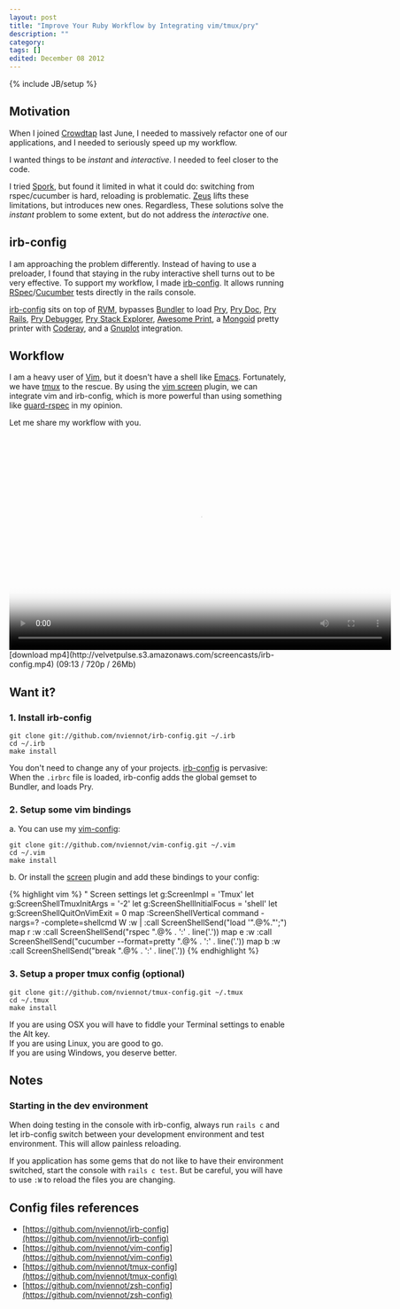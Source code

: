 ```yaml
---
layout: post
title: "Improve Your Ruby Workflow by Integrating vim/tmux/pry"
description: ""
category: 
tags: []
edited: December 08 2012
---
```

{% include JB/setup %}

Motivation
----------

When I joined [Crowdtap](http://corp.crowdtap.com/jobs/) last June,
I needed to massively refactor one of our applications, and I needed
to seriously speed up my workflow.

I wanted things to be _instant_ and _interactive_. I needed to feel closer
to the code.

I tried [Spork](https://github.com/sporkrb/spork), but found it limited
in what it could do: switching from rspec/cucumber is hard, reloading is
problematic. [Zeus](https://github.com/burke/zeus) lifts these limitations,
but introduces new ones. Regardless, These solutions solve the _instant_
problem to some extent, but do not address the _interactive_ one.

irb-config
----------

I am approaching the problem differently. Instead of having to use a
preloader, I found that staying in the ruby interactive shell turns out to be
very effective. To support my workflow, I made [irb-config](https://github.com/nviennot/irb-config).
It allows running [RSpec](https://github.com/rspec/rspec)/[Cucumber](https://github.com/cucumber/cucumber)
tests directly in the rails console.

[irb-config](https://github.com/nviennot/irb-config) sits on top of [RVM](https://rvm.io/),
bypasses [Bundler](http://gembundler.com/)
to load [Pry](https://github.com/pry/pry),
[Pry Doc](https://github.com/pry/pry-doc),
[Pry Rails](https://github.com/rweng/pry-rails),
[Pry Debugger](https://github.com/nixme/pry-debugger),
[Pry Stack Explorer](https://github.com/pry/pry-stack_explorer),
[Awesome Print](https://github.com/michaeldv/awesome_print),
a [Mongoid](https://github.com/mongoid/mongoid) pretty printer with [Coderay](https://github.com/rubychan/coderay),
and a [Gnuplot](https://github.com/rdp/ruby_gnuplot) integration.

Workflow
---------

I am a heavy user of [Vim](http://www.vim.org/), but it doesn't have a shell like
[Emacs](http://www.gnu.org/software/emacs/). Fortunately, we have [tmux](http://tmux.sourceforge.net/)
to the rescue. By using the [vim screen](https://github.com/ervandew/screen) plugin,
we can integrate vim and irb-config, which is more powerful than using
something like [guard-rspec](https://github.com/guard/guard-rspec) in my opinion.

Let me share my workflow with you.

<div class="screencast" markdown="1">
<video class="video-js vjs-default-skin" controls="controls" poster="/assets/themes/the-minimum/img/screencast_poster.jpg"
    width="690" height="388" preload="true" data-setup="{}">
  <source type="video/mp4" src="http://velvetpulse.s3.amazonaws.com/screencasts/irb-config.mp4" />
</video>
[download mp4](http://velvetpulse.s3.amazonaws.com/screencasts/irb-config.mp4) (09:13 / 720p / 26Mb)
</div>

Want it?
--------

### <span>1. Install irb-config</span>

    git clone git://github.com/nviennot/irb-config.git ~/.irb
    cd ~/.irb
    make install

You don't need to change any of your projects.
[irb-config](https://github.com/nviennot/irb-config) is pervasive:  
When the `.irbrc` file is loaded, irb-config adds the global gemset to Bundler,
and loads Pry.

### <span>2. Setup some vim bindings</span>

a. You can use my [vim-config](https://github.com/nviennot/vim-config):

    git clone git://github.com/nviennot/vim-config.git ~/.vim
    cd ~/.vim
    make install

b. Or install the [screen](https://github.com/ervandew/screen) plugin and add
these bindings to your config:

<div class="small">
{% highlight vim %}
" Screen settings
let g:ScreenImpl = 'Tmux'
let g:ScreenShellTmuxInitArgs = '-2'
let g:ScreenShellInitialFocus = 'shell'
let g:ScreenShellQuitOnVimExit = 0
map <F5> :ScreenShellVertical<CR>
command -nargs=? -complete=shellcmd W  :w | :call ScreenShellSend("load '".@%."';")
map <Leader>r :w<CR> :call ScreenShellSend("rspec ".@% . ':' . line('.'))<CR>
map <Leader>e :w<CR> :call ScreenShellSend("cucumber --format=pretty ".@% . ':' . line('.'))<CR>
map <Leader>b :w<CR> :call ScreenShellSend("break ".@% . ':' . line('.'))<CR>
{% endhighlight %}
</div>

### <span>3. Setup a proper tmux config (optional)</span>

    git clone git://github.com/nviennot/tmux-config.git ~/.tmux
    cd ~/.tmux
    make install

If you are using OSX you will have to fiddle your Terminal settings to enable the Alt key.  
If you are using Linux, you are good to go.  
If you are using Windows, you deserve better.

Notes
-----

### <span>Starting in the dev environment</span>

When doing testing in the console with irb-config, always run `rails c`
and let irb-config switch between your development environment and test
environment. This will allow painless reloading.

If you application has some gems that do not like to have their environment
switched, start the console with `rails c test`. But be careful, you will
have to use `:W` to reload the files you are changing.

Config files references
-----------------------

* [https://github.com/nviennot/irb-config](https://github.com/nviennot/irb-config)
* [https://github.com/nviennot/vim-config](https://github.com/nviennot/vim-config)
* [https://github.com/nviennot/tmux-config](https://github.com/nviennot/tmux-config)
* [https://github.com/nviennot/zsh-config](https://github.com/nviennot/zsh-config)
